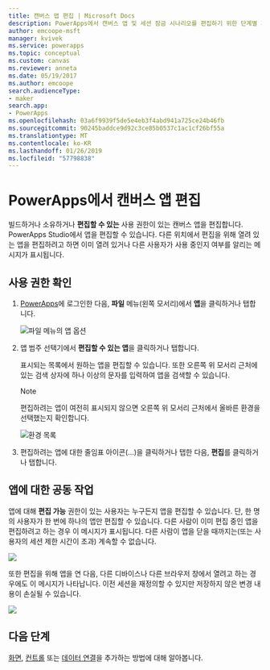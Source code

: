 ```yaml
---
title: 캔버스 앱 편집 | Microsoft Docs
description: PowerApps에서 캔버스 앱 및 세션 잠금 시나리오를 편집하기 위한 단계별 지침입니다.
author: emcoope-msft
manager: kvivek
ms.service: powerapps
ms.topic: conceptual
ms.custom: canvas
ms.reviewer: anneta
ms.date: 05/19/2017
ms.author: emcoope
search.audienceType:
- maker
search.app:
- PowerApps
ms.openlocfilehash: 03a6f9939f5de5e4eb3f4abd941a725ce24b46fb
ms.sourcegitcommit: 90245baddce9d92c3ce85b0537c1ac1cf26bf55a
ms.translationtype: MT
ms.contentlocale: ko-KR
ms.lasthandoff: 01/26/2019
ms.locfileid: "57798838"
---
```

# <a name="edit-a-canvas-app-in-powerapps"></a>PowerApps에서 캔버스 앱 편집
빌드하거나 소유하거나 **편집할 수 있는** 사용 권한이 있는 캔버스 앱을 편집합니다. PowerApps Studio에서 앱을 편집할 수 있습니다. 다른 위치에서 편집을 위해 열려 있는 앱을 편집하려고 하면 이미 열려 있거나 다른 사용자가 사용 중인지 여부를 알리는 메시지가 표시됩니다.

## <a name="verify-your-permissions"></a>사용 권한 확인
1. [PowerApps](https://web.powerapps.com?utm_source=padocs&utm_medium=linkinadoc&utm_campaign=referralsfromdoc)에 로그인한 다음, **파일** 메뉴(왼쪽 모서리)에서 **앱**을 클릭하거나 탭합니다.
   
    ![파일 메뉴의 앱 옵션](./media/edit-app/file-apps.png)

2. 앱 범주 선택기에서 **편집할 수 있는 앱**을 클릭하거나 탭합니다.

    표시되는 목록에서 원하는 앱을 편집할 수 있습니다. 또한 오른쪽 위 모서리 근처에 있는 검색 상자에 하나 이상의 문자를 입력하여 앱을 검색할 수 있습니다.

    > [!NOTE]
    > 편집하려는 앱이 여전히 표시되지 않으면 오른쪽 위 모서리 근처에서 올바른 환경을 선택했는지 확인합니다.
   
    ![환경 목록](./media/edit-app/environment-list.png)

1. 편집하려는 앱에 대한 줄임표 아이콘(...)을 클릭하거나 탭한 다음, **편집**를 클릭하거나 탭합니다.

## <a name="collaborate-on-an-app"></a>앱에 대한 공동 작업
앱에 대해 **편집 가능** 권한이 있는 사용자는 누구든지 앱을 편집할 수 있습니다. 단, 한 명의 사용자가 한 번에 하나의 앱만 편집할 수 있습니다. 다른 사람이 이미 편집 중인 앱을 편집하려고 하는 경우 이 메시지가 표시됩니다. 다른 사람이 앱을 닫을 때까지는(또는 사용자의 세션 제한 시간이 초과) 계속할 수 없습니다.

![](./media/edit-app/applock-otheruser.png)

또한 편집을 위해 앱을 연 다음, 다른 디바이스나 다른 브라우저 창에서 열려고 하는 경우에도 이 메시지가 나타납니다. 이전 세션을 재정의할 수 있지만 저장하지 않은 변경 내용이 손실될 수 있습니다.

![](./media/edit-app/applock-selfuser.png)

## <a name="next-steps"></a>다음 단계
[화면](add-screen-context-variables.md), [컨트롤](add-configure-controls.md) 또는 [데이터 연결](add-data-connection.md)을 추가하는 방법에 대해 알아봅니다.

